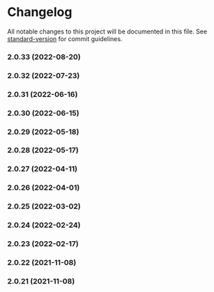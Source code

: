# Changelog

All notable changes to this project will be documented in this file. See [standard-version](https://github.com/conventional-changelog/standard-version) for commit guidelines.

### 2.0.33 (2022-08-20)

### 2.0.32 (2022-07-23)

### 2.0.31 (2022-06-16)

### 2.0.30 (2022-06-15)

### 2.0.29 (2022-05-18)

### 2.0.28 (2022-05-17)

### 2.0.27 (2022-04-11)

### 2.0.26 (2022-04-01)

### 2.0.25 (2022-03-02)

### 2.0.24 (2022-02-24)

### 2.0.23 (2022-02-17)

### 2.0.22 (2021-11-08)

### 2.0.21 (2021-11-08)
